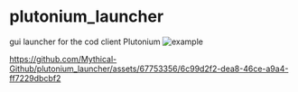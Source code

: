 # plutonium_launcher
gui launcher for the cod client Plutonium
![example](https://github.com/Mythical-Github/plutonium_launcher/assets/67753356/41012549-c291-4d6f-9c49-6b72d77ad9e0)


https://github.com/Mythical-Github/plutonium_launcher/assets/67753356/6c99d2f2-dea8-46ce-a9a4-ff7229dbcbf2

